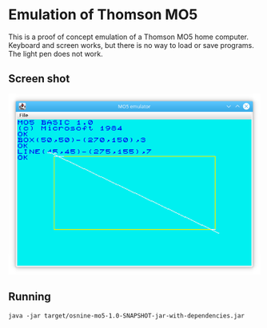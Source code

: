 # Emulation of Thomson MO5

This is a proof of concept emulation of a Thomson MO5 home computer. Keyboard and screen works, but there is no way to load or save programs.
The light pen does not work.

## Screen shot

![Image of terminal](/images/mo5emulator.png)

## Running

```
java -jar target/osnine-mo5-1.0-SNAPSHOT-jar-with-dependencies.jar
```
